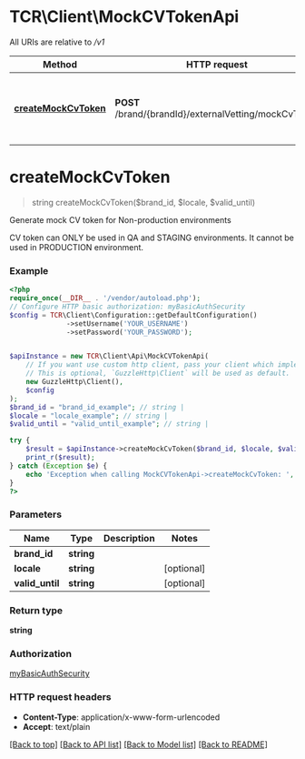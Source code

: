 # TCR\Client\MockCVTokenApi

All URIs are relative to */v1*

Method | HTTP request | Description
------------- | ------------- | -------------
[**createMockCvToken**](MockCVTokenApi.md#createmockcvtoken) | **POST** /brand/{brandId}/externalVetting/mockCvToken | Generate mock CV token for Non-production environments

# **createMockCvToken**
> string createMockCvToken($brand_id, $locale, $valid_until)

Generate mock CV token for Non-production environments

CV token can ONLY be used in QA and STAGING environments. It cannot be used in PRODUCTION environment.

### Example
```php
<?php
require_once(__DIR__ . '/vendor/autoload.php');
// Configure HTTP basic authorization: myBasicAuthSecurity
$config = TCR\Client\Configuration::getDefaultConfiguration()
              ->setUsername('YOUR_USERNAME')
              ->setPassword('YOUR_PASSWORD');


$apiInstance = new TCR\Client\Api\MockCVTokenApi(
    // If you want use custom http client, pass your client which implements `GuzzleHttp\ClientInterface`.
    // This is optional, `GuzzleHttp\Client` will be used as default.
    new GuzzleHttp\Client(),
    $config
);
$brand_id = "brand_id_example"; // string | 
$locale = "locale_example"; // string | 
$valid_until = "valid_until_example"; // string | 

try {
    $result = $apiInstance->createMockCvToken($brand_id, $locale, $valid_until);
    print_r($result);
} catch (Exception $e) {
    echo 'Exception when calling MockCVTokenApi->createMockCvToken: ', $e->getMessage(), PHP_EOL;
}
?>
```

### Parameters

Name | Type | Description  | Notes
------------- | ------------- | ------------- | -------------
 **brand_id** | **string**|  |
 **locale** | **string**|  | [optional]
 **valid_until** | **string**|  | [optional]

### Return type

**string**

### Authorization

[myBasicAuthSecurity](../../README.md#myBasicAuthSecurity)

### HTTP request headers

 - **Content-Type**: application/x-www-form-urlencoded
 - **Accept**: text/plain

[[Back to top]](#) [[Back to API list]](../../README.md#documentation-for-api-endpoints) [[Back to Model list]](../../README.md#documentation-for-models) [[Back to README]](../../README.md)

